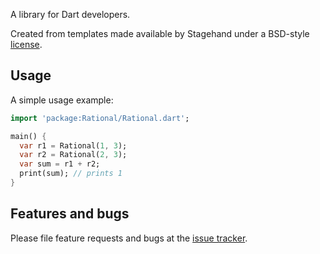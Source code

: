 A library for Dart developers.

Created from templates made available by Stagehand under a BSD-style
[license](https://github.com/dart-lang/stagehand/blob/master/LICENSE).

## Usage

A simple usage example:

```dart
import 'package:Rational/Rational.dart';

main() {
  var r1 = Rational(1, 3);
  var r2 = Rational(2, 3);
  var sum = r1 + r2;
  print(sum); // prints 1
}
```

## Features and bugs

Please file feature requests and bugs at the [issue tracker][tracker].

[tracker]: http://example.com/issues/replaceme
